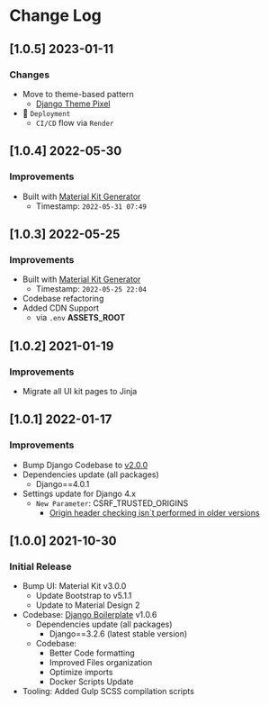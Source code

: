 # Change Log

## [1.0.5] 2023-01-11
### Changes

- Move to theme-based pattern
  - [Django Theme Pixel](https://github.com/app-generator/django-theme-pixel)
- 🚀 `Deployment` 
  - `CI/CD` flow via `Render`

## [1.0.4] 2022-05-30
### Improvements

- Built with [Material Kit Generator](https://appseed.us/generator/material-kit/)  
  - Timestamp: `2022-05-31 07:49`

## [1.0.3] 2022-05-25
### Improvements

- Built with [Material Kit Generator](https://appseed.us/generator/material-kit/)  
  - Timestamp: `2022-05-25 22:04`
- Codebase refactoring
- Added CDN Support
  - via `.env` **ASSETS_ROOT** 

## [1.0.2] 2021-01-19
### Improvements

- Migrate all UI kit pages to Jinja

## [1.0.1] 2022-01-17
### Improvements

- Bump Django Codebase to [v2.0.0](https://github.com/app-generator/boilerplate-code-django/releases)
- Dependencies update (all packages) 
  - Django==4.0.1
- Settings update for Django 4.x
  - `New Parameter`: CSRF_TRUSTED_ORIGINS
    - [Origin header checking isn`t performed in older versions](https://docs.djangoproject.com/en/4.0/ref/settings/#csrf-trusted-origins)  

## [1.0.0] 2021-10-30 
### Initial Release

- Bump UI: Material Kit v3.0.0
  - Update Bootstrap to v5.1.1
  - Update to Material Design 2
- Codebase: [Django Boilerplate](https://github.com/app-generator/boilerplate-code-django) v1.0.6
  - Dependencies update (all packages) 
    - Django==3.2.6 (latest stable version)
  - Codebase:
    - Better Code formatting
    - Improved Files organization
    - Optimize imports
    - Docker Scripts Update
- Tooling: Added Gulp SCSS compilation scripts
